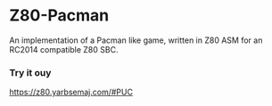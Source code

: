 # Z80-Pacman
An implementation of a Pacman like game, written in Z80 ASM for an RC2014 compatible Z80 SBC. 

### Try it ouy
https://z80.yarbsemaj.com/#PUC
